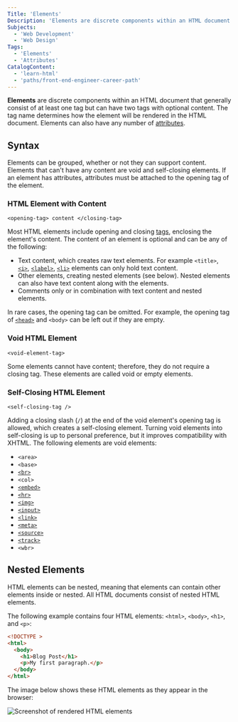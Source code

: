 ```yaml
---
Title: 'Elements'
Description: 'Elements are discrete components within an HTML document that generally consist of at least one tag but can have two tags with optional content.'
Subjects:
  - 'Web Development'
  - 'Web Design'
Tags:
  - 'Elements'
  - 'Attributes'
CatalogContent:
  - 'learn-html'
  - 'paths/front-end-engineer-career-path'
---
```


**Elements** are discrete components within an HTML document that generally consist of at least one tag but can have two tags with optional content. The tag name determines how the element will be rendered in the HTML document. Elements can also have any number of [attributes](https://www.codecademy.com/resources/docs/html/attributes).

## Syntax

Elements can be grouped, whether or not they can support content. Elements that can't have any content are void and self-closing elements. If an element has attributes, attributes must be attached to the opening tag of the element.

### HTML Element with Content

```pseudo
<opening-tag> content </closing-tag>
```

Most HTML elements include opening and closing [tags](https://www.codecademy.com/resources/docs/html/tags), enclosing the element's content. The content of an element is optional and can be any of the following:

- Text content, which creates raw text elements. For example `<title>`, [`<i>`](https://www.codecademy.com/resources/docs/html/elements/i), [`<label>`](https://www.codecademy.com/resources/docs/html/elements/label), [`<li>`](https://www.codecademy.com/resources/docs/html/elements/li) elements can only hold text content.
- Other elements, creating nested elements (see below). Nested elements can also have text content along with the elements.
- Comments only or in combination with text content and nested elements.

In rare cases, the opening tag can be omitted. For example, the opening tag of [`<head>`](https://www.codecademy.com/resources/docs/html/elements/head) and `<body>` can be left out if they are empty.

### Void HTML Element

```pseudo
<void-element-tag>
```

Some elements cannot have content; therefore, they do not require a closing tag. These elements are called void or empty elements.

### Self-Closing HTML Element

```pseudo
<self-closing-tag />
```

Adding a closing slash (`/`) at the end of the void element's opening tag is allowed, which creates a self-closing element. Turning void elements into self-closing is up to personal preference, but it improves compatibility with XHTML. The following elements are void elements:

- `<area>`
- `<base>`
- [`<br>`](https://www.codecademy.com/resources/docs/html/elements/br)
- `<col>`
- [`<embed>`](https://www.codecademy.com/resources/docs/html/elements/embed)
- [`<hr>`](https://www.codecademy.com/resources/docs/html/elements/hr)
- [`<img>`](https://www.codecademy.com/resources/docs/html/elements/img)
- [`<input>`](https://www.codecademy.com/resources/docs/html/elements/input)
- [`<link>`](https://www.codecademy.com/resources/docs/html/elements/link)
- [`<meta>`](https://www.codecademy.com/resources/docs/html/elements/meta)
- [`<source>`](https://www.codecademy.com/resources/docs/html/elements/source)
- [`<track>`](https://www.codecademy.com/resources/docs/html/elements/track)
- `<wbr>`

## Nested Elements

HTML elements can be nested, meaning that elements can contain other elements inside or nested. All HTML documents consist of nested HTML elements.

The following example contains four HTML elements: `<html>`, `<body>`, `<h1>`, and `<p>`:

```html
<!DOCTYPE >
<html>
  <body>
    <h1>Blog Post</h1>
    <p>My first paragraph.</p>
  </body>
</html>
```

The image below shows these HTML elements as they appear in the browser:

![Screenshot of rendered HTML elements](https://raw.githubusercontent.com/Codecademy/docs/main/media/html-elements-example.png)

